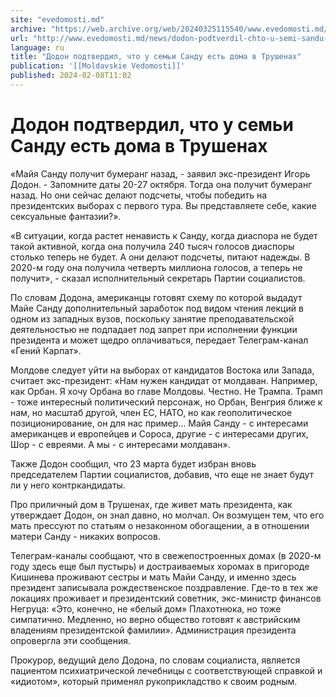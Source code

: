 ```yaml
---
site: "evedomosti.md"
archive: "https://web.archive.org/web/20240325115540/www.evedomosti.md/news/dodon-podtverdil-chto-u-semi-sandu-est-doma-v-trushenah"
url: "http://www.evedomosti.md/news/dodon-podtverdil-chto-u-semi-sandu-est-doma-v-trushenah"
language: ru
title: "Додон подтвердил, что у семьи Санду есть дома в Трушенах"
publication: '[[Moldavskie Vedomosti]]'
published: 2024-02-08T11:02
---
```


# Додон подтвердил, что у семьи Санду есть дома в Трушенах

«Майя Санду получит бумеранг назад, - заявил экс-президент Игорь Додон. - Запомните даты 20-27 октября. Тогда она получит бумеранг назад. Но они сейчас делают подсчеты, чтобы победить на президентских выборах с первого тура. Вы представляете себе, какие сексуальные фантазии?».

«В ситуации, когда растет ненависть к Санду, когда диаспора не будет такой активной, когда она получила 240 тысяч голосов диаспоры столько теперь не будет. А они делают подсчеты, питают надежды. В 2020-м году она получила четверть миллиона голосов, а теперь не получит», - сказал исполнительный секретарь Партии социалистов.

По словам Додона, американцы готовят схему по которой выдадут Майе Санду дополнительный заработок под видом чтения лекций в одном из западных вузов, поскольку занятие преподавательской деятельностью не подпадает под запрет при исполнении функции президента и может щедро оплачиваться, передает Телеграм-канал «Гений Карпат».

Молдове следует уйти на выборах от кандидатов Востока или Запада, считает экс-президент: «Нам нужен кандидат от молдаван. Например, как Орбан. Я хочу Орбана во главе Молдовы. Честно. Не Трампа. Трамп - тоже интересный политический персонаж, но Орбан, Венгрия ближе к нам, но масштаб другой, член ЕС, НАТО, но как геополитическое позиционирование, он для нас пример… Майя Санду - с интересами американцев и европейцев и Сороса, другие - с интересами других, Шор - с евреями. А мы - с интересами молдаван».

Также Додон сообщил, что 23 марта будет избран вновь председателем Партии социалистов, добавив, что еще не знает будут ли у него контркандидаты.

Про приличный дом в Трушенах, где живет мать президента, как утверждает Додон, он знал давно, но молчал. Он возмущен тем, что его мать прессуют по статьям о незаконном обогащении, а в отношении матери Санду - никаких вопросов.

Телеграм-каналы сообщают, что в свежепостроенных домах (в 2020-м году здесь еще был пустырь) и достраиваемых хоромах в пригороде Кишинева проживают сестры и мать Майи Санду, и именно здесь президент записывала рождественское поздравление. Где-то в тех же локациях проживает и президентский советник, экс-министр финансов Негруца: «Это, конечно, не «белый дом» Плахотнюка, но тоже симпатично. Медленно, но верно общество готовят к австрийским владениям президентской фамилии». Администрация президента опровергла эти сообщения.

Прокурор, ведущий дело Додона, по словам социалиста, является пациентом психиатрической лечебницы с соответствующей справкой и «идиотом», который применял рукоприкладство к своим родным.